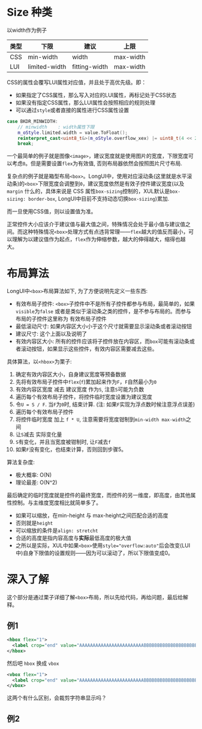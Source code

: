 # Size 种类

以width作为例子

类型 |         下限 |      建议    | 上限
----|--------------|--------------|----------
CSS | min-width    |         width| max-width
LUI | limited-width| fitting-width| max-width


CSS的属性会覆写LUI属性对应值，并且处于高优先级。即：
 - 如果指定了CSS属性，那么写入对应的LUI属性，再标记处于CSS状态
 - 如果没有指定CSS属性，那么LUI属性会按照相应的规则处理
 - 可以通过`style`或者直接的属性进行CSS属性设置

```cpp
case BKDR_MINWIDTH:
    // minwidth    : width属性下限
    m_oStyle.limited.width = value.ToFloat();
    reinterpret_cast<uint8_t&>(m_oStyle.overflow_xex) |= uint8_t(4 << 2);
    break;
```



一个最简单的例子就是图像`<image>`，建议宽度就是使用图片的宽度，下限宽度可以考虑`0`。但是需要设置`flex`为有效值, 否则布局器依然会按照图片尺寸布局.

复杂点的例子就是箱型布局`<box>`。LongUI中，使用对应滚动条(这里就是水平滚动条)的`<box>`下限宽度会调整到`0`，建议宽度依然是有效子控件建议宽度(以及 `margin` 什么的，具体来说是 CSS 属性`box-sizing`控制的，XUL默认是`box-sizing: border-box`, LongUI中目前不支持动态切换`box-sizing`)累加.

而一旦使用CSS值，则以设置值为准。

正常控件大小应该介于建议值与最大值之间，特殊情况会处于最小值与建议值之间。而这种特殊情况`<box>`处理方式有点违背常理——`flex`越大的值反而最小，可以理解为以建议值作为起点，`flex`作为伸缩参数，越大的伸得越大，缩得也越大。


# 布局算法

LongUI中`<box>`布局算法如下, 为了方便说明先定义一些东西:
 - 有效布局子控件: `<box>`子控件中不是所有子控件都参与布局，最简单的，如果`visible`为`false` 或者是类似于滚动条之类的控件，是不参与布局的。而参与布局的子控件这里称为 有效布局子控件
 - 最低滚动尺寸: 如果内容区大小小于这个尺寸就需要显示滚动条或者滚动按钮
 - 建议尺寸: 这个上面以及说明了
 - 有效内容区大小: 所有的控件应该将子控件放在内容区，而`box`可能有滚动条或者滚动按钮，如果显示这些控件，有效内容区需要减去这些。
 
具体算法，以`<hbox>`为栗子:
 1. 确定有效内容区大小，自身建议宽度等预备数据
 2. 先将有效布局子控件中`flex`(`f`)累加起来作为`F`，`F`自然最小为`0`
 3. 有效内容区宽度 减去 建议宽度 作为`S`, 注意`S`可能为负数
 4. 遍历每个有效布局子控件，将控件临时宽度设置为建议宽度
 5. 令`U = S / F`. 当`F`为`0`时, 结束计算. (注: 如果`F`实现为浮点数时候注意浮点误差)
 6. 遍历每个有效布局子控件
 7. 将控件临时宽度 加上 `f * U`, 注意需要将宽度钳制到`min-width max-width`之间
 8. 让`S`减去 实际变化量
 9. `S`有变化，并且当宽度被钳制时, 让`F`减去`f`
 10. 如果`F`没有变化，也结束计算，否则回到步骤5。


算法复杂度: 
 - 极大概率: O(N)
 - 理论最差: O(N^2)

最后确定的临时宽度就是控件的最终宽度，而控件的另一维度，即高度，由其他属性控制。与主维度宽度相比就简单多了。

 - 如果可以缩放，在min-height 与 max-height之间匹配合适的高度
 - 否则就是`height`
 - 可以缩放的条件是`align: stretcht`
 - 合适的高度是指内容高度与**实际**最低高度的极大值
 - 之所以是实际，XUL中如果`<box>`使用`style="overflow:auto"`后会改变(LUI中)自身下限值的设置规则——因为可以滚动了，所以下限值变成0。

# 深入了解
 这个部分是通过栗子详细了解`<box>`布局，所以先给代码，再给问题，最后给解释。

## 例1

```xml
<hbox flex="1">
  <label crop="end" value="AAAAAAAAAAAAAAAAAAAAAAAABBBBBBBBBBBBBBBBBBBBBBBBBBBBB"/>
</hbox>
```
然后吧 `hbox` 换成 `vbox`
```xml
<vbox flex="1">
  <label crop="end" value="AAAAAAAAAAAAAAAAAAAAAAAABBBBBBBBBBBBBBBBBBBBBBBBBBBBB"/>
</vbox>
```

这两个有什么区别，会裁剪字符串显示吗？

## 例2
